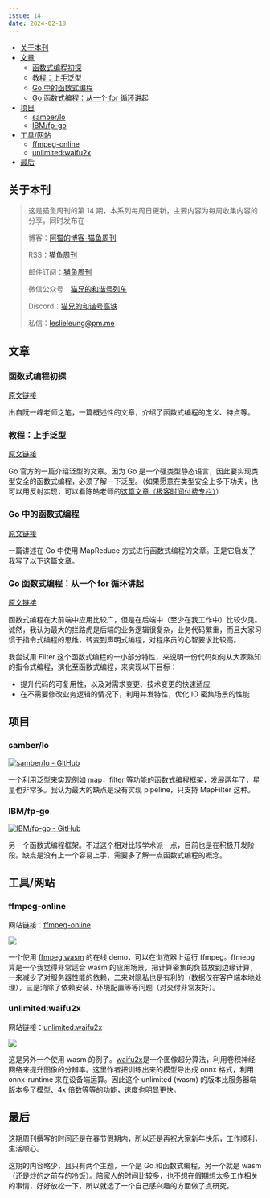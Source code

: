 ```yaml
---
issue: 14
date: 2024-02-18
---
```


- [关于本刊](#%E5%85%B3%E4%BA%8E%E6%9C%AC%E5%88%8A)
- [文章](#%E6%96%87%E7%AB%A0)
  - [函数式编程初探](#%E5%87%BD%E6%95%B0%E5%BC%8F%E7%BC%96%E7%A8%8B%E5%88%9D%E6%8E%A2)
  - [教程：上手泛型](#%E6%95%99%E7%A8%8B%EF%BC%9A%E4%B8%8A%E6%89%8B%E6%B3%9B%E5%9E%8B)
  - [Go 中的函数式编程](#Go%20%E4%B8%AD%E7%9A%84%E5%87%BD%E6%95%B0%E5%BC%8F%E7%BC%96%E7%A8%8B)
  - [Go 函数式编程：从一个 for 循环讲起](#Go%20%E5%87%BD%E6%95%B0%E5%BC%8F%E7%BC%96%E7%A8%8B%EF%BC%9A%E4%BB%8E%E4%B8%80%E4%B8%AA%20for%20%E5%BE%AA%E7%8E%AF%E8%AE%B2%E8%B5%B7)
- [项目](#%E9%A1%B9%E7%9B%AE)
  - [samber/lo](#samber/lo)
  - [IBM/fp-go](#IBM/fp-go)
- [工具/网站](#%E5%B7%A5%E5%85%B7/%E7%BD%91%E7%AB%99)
  - [ffmpeg-online](#ffmpeg-online)
  - [unlimited:waifu2x](#unlimited:waifu2x)
- [最后](#%E6%9C%80%E5%90%8E)

## 关于本刊

> 这是猫鱼周刊的第 14 期，本系列每周日更新，主要内容为每周收集内容的分享，同时发布在
>
> 博客：[阿猫的博客-猫鱼周刊](https://ameow.xyz/categories/weekly)
>
> RSS：[猫鱼周刊](https://ameow.xyz/feed/categories/weekly.xml)
>
> 邮件订阅：[猫鱼周刊](https://quail.ink/ameow)
>
> 微信公众号：[猫兄的和谐号列车](http://img.ameow.xyz/202401141448662.png)
>
> Discord：[猫兄的和谐号高铁](https://discord.gg/5G5Nbtuz)
>
> 私信：[leslieleung@pm.me](mailto:leslieleung@pm.me)

## 文章

### 函数式编程初探

[原文链接](https://www.ruanyifeng.com/blog/2012/04/functional_programming.html)

出自阮一峰老师之笔，一篇概述性的文章，介绍了函数式编程的定义、特点等。

### 教程：上手泛型

[原文链接](https://go.dev/doc/tutorial/generics)

Go 官方的一篇介绍泛型的文章。因为 Go 是一个强类型静态语言，因此要实现类型安全的函数式编程，必须了解一下泛型。（如果愿意在类型安全上多下功夫，也可以用反射实现，可以看陈皓老师的[这篇文章（极客时间付费专栏）](https://time.geekbang.org/column/article/332606)）

### Go 中的函数式编程

[原文链接](https://bitfieldconsulting.com/golang/functional)

一篇讲述在 Go 中使用 MapReduce 方式进行函数式编程的文章。正是它启发了我写了以下这篇文章。

### Go 函数式编程：从一个 for 循环讲起

[原文链接](https://ameow.xyz/archives/go-functional-programming-intro)

函数式编程在大前端中应用比较广，但是在后端中（至少在我工作中）比较少见。诚然，我认为最大的拦路虎是后端的业务逻辑很复杂，业务代码繁重，而且大家习惯于指令式编程的思维，转变到声明式编程，对程序员的心智要求比较高。

我尝试用 Filter 这个函数式编程的一小部分特性，来说明一份代码如何从大家熟知的指令式编程，演化至函数式编程，来实现以下目标：

- 提升代码的可复用性，以及对需求变更、技术变更的快速适应
- 在不需要修改业务逻辑的情况下，利用并发特性，优化 IO 密集场景的性能

## 项目

### samber/lo

[![samber/lo - GitHub](https://gh-card.dev/repos/samber/lo.svg?fullname=)](https://github.com/samber/lo)

一个利用泛型来实现例如 map，filter 等功能的函数式编程框架，发展两年了，星星也非常多。我认为最大的缺点是没有实现 pipeline，只支持 MapFilter 这种。

### IBM/fp-go

[![IBM/fp-go - GitHub](https://gh-card.dev/repos/IBM/fp-go.svg?fullname=)](https://github.com/IBM/fp-go)

另一个函数式编程框架。不过这个相对比较学术派一点，目前也是在积极开发阶段。缺点是没有上一个容易上手，需要多了解一点函数式编程的概念。

## 工具/网站

### ffmpeg-online

网站链接：[ffmpeg-online](https://ffmpeg-online.vercel.app)

![](https://img.ameow.xyz/202402170217679.png)

一个使用 [ffmpeg.wasm](https://github.com/ffmpegwasm/ffmpeg.wasm) 的在线 demo，可以在浏览器上运行 ffmpeg。ffmepg 算是一个我觉得非常适合 wasm 的应用场景，把计算密集的负载放到边缘计算，一来减少了对服务器性能的依赖，二来对隐私也是有利的（数据仅在客户端本地处理），三是消除了依赖安装、环境配置等等问题（对交付非常友好）。

### unlimited:waifu2x

网站链接：[unlimited:waifu2x](https://unlimited.waifu2x.net/)

![](https://img.ameow.xyz/202402170222544.png)

这是另外一个使用 wasm 的例子。[waifu2x](https://github.com/nagadomi/nunif)是一个图像超分算法，利用卷积神经网络来提升图像的分辨率。这里作者把训练出来的模型导出成 onnx 格式，利用 onnx-runtime 来在设备端运算。因此这个 unlimited (wasm) 的版本比服务器端版本多了模型、4x 倍数等等的功能，速度也明显更快。

## 最后

这期周刊撰写的时间还是在春节假期内，所以还是再祝大家新年快乐，工作顺利，生活顺心。

这期的内容略少，且只有两个主题，一个是 Go 和函数式编程，另一个就是 wasm（还是炒的之前存的冷饭）。陪家人的时间比较多，也不想在假期想太多工作相关的事情，好好放松一下，所以就选了一个自己感兴趣的方面做了点研究。
